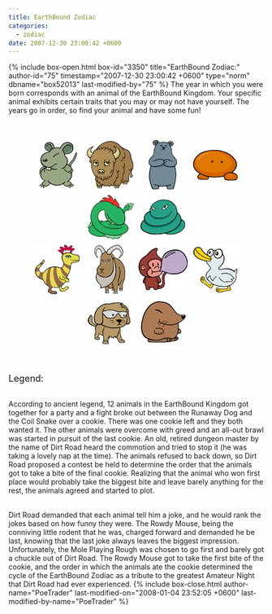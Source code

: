 ```yaml
---
title: EarthBound Zodiac
categories:
  - zodiac
date: 2007-12-30 23:00:42 +0600
---
```

{% include box-open.html box-id="3350" title="EarthBound Zodiac:" author-id="75" timestamp="2007-12-30 23:00:42 +0600" type="norm" dbname="box52013" last-modified-by="75" %}
The year in which you were born corresponds with an animal of the EarthBound Kingdom. Your specific animal exhibits certain traits that you may or may not have yourself. The years go in order, so find your animal and have some fun!<br /><br /><br />

<center><a href="mouse.php"><img src="mouse_thumb.png" border="0" title="Year of the Rowdy Mouse" /></a>
<a href="buffalo.php"><img src="buffalo_thumb.png" border="0" title="Year of the Bad Buffalo" /></a>
<a href="bear.php"><img src="bear_thumb.png" border="0" title="Year of the Mighty Bear Seven" /></a>
<a href="fobby.php"><img src="fobby_thumb.png" border="0" title="Year of the Fobby" /></a>
<a href="kraken.php"><img src="kraken_thumb.png" border="0" title="Year of the Kraken" /></a>
<a href="snake.php"><img src="coilsnake_thumb.png" border="0" title="Year of the Coil Snake" /></a><br />
<a href="booka.php"><img src="booka_thumb.png" border="0" title="Year of the Crested Booka" /></a>
<a href="goat.php"><img src="goat_thumb.png" border="0" title="Year of the Gruff Goat" /></a>
<a href="monkey.php"><img src="bubblemonkey_thumb.png" border="0" title="Year of the Bubble Monkey" /></a>
<a href="duck.php"><img src="madduck_thumb.png" border="0" title="Year of the Mad Duck" /></a>
<a href="dog.php"><img src="dog_thumb.png" border="0" title="Year of the Runaway Dog" /></a>
<a href="mole.php"><img src="mole_thumb.png" border="0" title="Year of the Mole Playing Rough" /></a></center><br /><br />

<font size="+1">Legend:</font><br /><br />

According to ancient legend, 12 animals in the EarthBound Kingdom got together for a party and a fight broke out between the Runaway Dog and the Coil Snake over a cookie. There was one cookie left and they both wanted it. The other animals were overcome with greed and an all-out brawl was started in pursuit of the last cookie. An old, retired dungeon master by the name of Dirt Road heard the commotion and tried to stop it (he was taking a lovely nap at the time). The animals refused to back down, so Dirt Road proposed a contest be held to determine the order that the animals got to take a bite of the final cookie. Realizing that the animal who won first place would probably take the biggest bite and leave barely anything for the rest, the animals agreed and started to plot.<br /><br />

Dirt Road demanded that each animal tell him a joke, and he would rank the jokes based on how funny they were. The Rowdy Mouse, being the conniving little rodent that he was, charged forward and demanded he be last, knowing that the last joke always leaves the biggest impression. Unfortunately, the Mole Playing Rough was chosen to go first and barely got a chuckle out of Dirt Road. The Rowdy Mouse got to take the first bite of the cookie, and the order in which the animals ate the cookie determined the cycle of the EarthBound Zodiac as a tribute to the greatest Amateur Night that Dirt Road had ever experienced.
{% include box-close.html author-name="PoeTrader" last-modified-on="2008-01-04 23:52:05 +0600" last-modified-by-name="PoeTrader" %}
